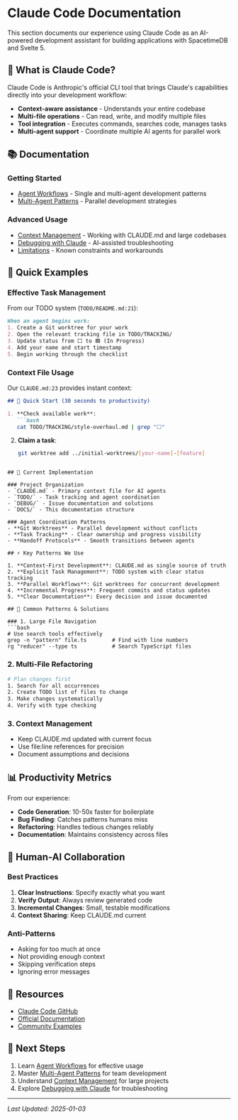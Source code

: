 # Claude Code Documentation

This section documents our experience using Claude Code as an AI-powered development assistant for building applications with SpacetimeDB and Svelte 5.

## 🎯 What is Claude Code?

Claude Code is Anthropic's official CLI tool that brings Claude's capabilities directly into your development workflow:

- **Context-aware assistance** - Understands your entire codebase
- **Multi-file operations** - Can read, write, and modify multiple files
- **Tool integration** - Executes commands, searches code, manages tasks
- **Multi-agent support** - Coordinate multiple AI agents for parallel work

## 📚 Documentation

### Getting Started
- [Agent Workflows](agent-workflows.md) - Single and multi-agent development patterns
- [Multi-Agent Patterns](multi-agent-patterns.md) - Parallel development strategies

### Advanced Usage
- [Context Management](context-management.md) - Working with CLAUDE.md and large codebases
- [Debugging with Claude](debugging-with-claude.md) - AI-assisted troubleshooting
- [Limitations](limitations.md) - Known constraints and workarounds

## 🚀 Quick Examples

### Effective Task Management

From our TODO system (`TODO/README.md:21`):
```markdown
When an agent begins work:
1. Create a Git worktree for your work
2. Open the relevant tracking file in TODO/TRACKING/
3. Update status from ⬜ to 🟦 (In Progress)
4. Add your name and start timestamp
5. Begin working through the checklist
```

### Context File Usage

Our `CLAUDE.md:23` provides instant context:
```markdown
## 🚀 Quick Start (30 seconds to productivity)

1. **Check available work**:
   ```bash
   cat TODO/TRACKING/style-overhaul.md | grep "⬜"
   ```

2. **Claim a task**:
   ```bash
   git worktree add ../initial-worktrees/[your-name]-[feature]
   ```
```

## 🔧 Current Implementation

### Project Organization
- `CLAUDE.md` - Primary context file for AI agents
- `TODO/` - Task tracking and agent coordination
- `DEBUG/` - Issue documentation and solutions
- `DOCS/` - This documentation structure

### Agent Coordination Patterns
- **Git Worktrees** - Parallel development without conflicts
- **Task Tracking** - Clear ownership and progress visibility
- **Handoff Protocols** - Smooth transitions between agents

## ⚡ Key Patterns We Use

1. **Context-First Development**: CLAUDE.md as single source of truth
2. **Explicit Task Management**: TODO system with clear status tracking
3. **Parallel Workflows**: Git worktrees for concurrent development
4. **Incremental Progress**: Frequent commits and status updates
5. **Clear Documentation**: Every decision and issue documented

## 🐛 Common Patterns & Solutions

### 1. Large File Navigation
```bash
# Use search tools effectively
grep -n "pattern" file.ts        # Find with line numbers
rg "reducer" --type ts           # Search TypeScript files
```

### 2. Multi-File Refactoring
```bash
# Plan changes first
1. Search for all occurrences
2. Create TODO list of files to change
3. Make changes systematically
4. Verify with type checking
```

### 3. Context Management
- Keep CLAUDE.md updated with current focus
- Use file:line references for precision
- Document assumptions and decisions

## 📊 Productivity Metrics

From our experience:
- **Code Generation**: 10-50x faster for boilerplate
- **Bug Finding**: Catches patterns humans miss
- **Refactoring**: Handles tedious changes reliably
- **Documentation**: Maintains consistency across files

## 🤝 Human-AI Collaboration

### Best Practices
1. **Clear Instructions**: Specify exactly what you want
2. **Verify Output**: Always review generated code
3. **Incremental Changes**: Small, testable modifications
4. **Context Sharing**: Keep CLAUDE.md current

### Anti-Patterns
- Asking for too much at once
- Not providing enough context
- Skipping verification steps
- Ignoring error messages

## 🔗 Resources

- [Claude Code GitHub](https://github.com/anthropics/claude-code)
- [Official Documentation](https://docs.anthropic.com/en/docs/claude-code)
- [Community Examples](https://github.com/anthropics/claude-code/tree/main/examples)

## 🎯 Next Steps

1. Learn [Agent Workflows](agent-workflows.md) for effective usage
2. Master [Multi-Agent Patterns](multi-agent-patterns.md) for team development
3. Understand [Context Management](context-management.md) for large projects
4. Explore [Debugging with Claude](debugging-with-claude.md) for troubleshooting

---

*Last Updated: 2025-01-03*